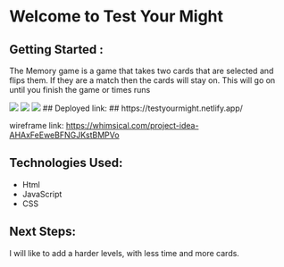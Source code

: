 # Welcome to Test Your Might #

## Getting Started : ##
The Memory game is a game that takes two cards that are selected and flips them. If they are a match then the cards will stay on. This will go on until you finish the game or times runs 

<img src= "https://user-images.githubusercontent.com/90650175/138370074-aa28be26-4400-4b60-9c17-552bd9b096a7.png">
<img src= "https://user-images.githubusercontent.com/90650175/138370163-2fd4e76c-1377-4395-ba36-07ba3614894c.png">
<img src= "https://user-images.githubusercontent.com/90650175/138370192-dd01d49d-121e-47b1-8645-a27cce3e74ba.png">
## Deployed link: ## 
https://testyourmight.netlify.app/

wireframe link:
https://whimsical.com/project-idea-AHAxFeEweBFNGJKstBMPVo

## Technologies Used: ##
* Html
* JavaScript 
* CSS

## Next Steps: ##
I will like to add a harder levels, with less time and more cards.



